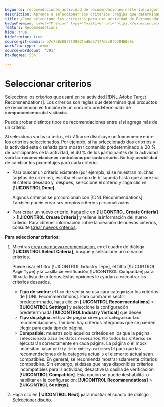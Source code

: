 ```yaml
---
keywords: recomendaciones;actividad de recomendaciones;criterios;algoritmo
description: Aprenda a seleccionar los criterios (reglas que determinan qué productos o contenido recomendar) que se utilizarán en la actividad de Adobe [!DNL Target] Recommendations.
title: ¿Cómo selecciono los criterios para una actividad de Recommendations?
badgePremium: label="Premium" type="Positive" url="https://experienceleague.adobe.com/docs/target/using/introduction/intro.html?lang=en#premium newtab=true" tooltip="Consulte qué se incluye en Target Premium."
feature: Recommendations
hide: true
hidefromtoc: true
source-git-commit: b7c7e8d85f7f39024ed5e57177e5c9f628460e9c
workflow-type: tm+mt
source-wordcount: '391'
ht-degree: 55%

---
```


# Seleccionar criterios

Seleccione los [criterios](/help/main/c-recommendations/c-algorithms/algorithms.md) que usará en su actividad [!DNL Adobe Target Recommendations]. Los criterios son reglas que determinan qué productos se recomiendan en función de un conjunto predeterminado de comportamientos del visitante.

Puede probar distintos tipos de recomendaciones entre sí si agrega más de un criterio.

Si selecciona varios criterios, el tráfico se distribuye uniformemente entre los criterios seleccionados. Por ejemplo, si ha seleccionado dos criterios y la actividad está diseñada para mostrar contenido predeterminado al 20 % de participantes de la actividad, el 40 % de los participantes de la actividad verá las recomendaciones controladas por cada criterio. No hay posibilidad de cambiar los porcentajes para cada criterio.

* Para buscar un criterio existente (por ejemplo, si se muestran muchas tarjetas de criterios), escriba el campo de búsqueda hasta que aparezca el criterio deseado y, después, seleccione el criterio y haga clic en **[!UICONTROL Done]**.

  Algunos criterios se proporcionan con [!DNL Recommendations]. También puede crear sus propios criterios personalizados.

* Para crear un nuevo criterio, haga clic en **[!UICONTROL Create Criteria]** > **[!UICONTROL Create Criteria]** y rellene la información del nuevo criterio. Para obtener información sobre la creación de nuevos criterios, consulte [Crear nuevos criterios](/help/main/c-recommendations/c-algorithms/create-new-algorithm.md#task_8A9CB465F28D44899F69F38AD27352FE).

**Para seleccionar criterios:**

1. Mientras [crea una nueva recomendación](/help/main/c-recommendations/t-create-recs-activity/create-recs-activity.md#task_6874328773C64C44A73F0A130AD3F96F), en el cuadro de diálogo **[!UICONTROL Select Criteria]**, busque y seleccione uno o varios criterios.

   Puede usar el filtro [!UICONTROL Industry Type], el filtro [!UICONTROL Page Type] y la casilla de verificación [!UICONTROL Compatible] para filtrar la lista de criterios. Estas opciones le ayudan a encontrar los criterios deseados.

   * **Tipo de sector:** el tipo de sector se usa para categorizar los criterios de [!DNL Recommendations]. Para cambiar el sector predeterminado, haga clic en **[!UICONTROL Recommendations]** > **[!UICONTROL Settings]** y seleccione la configuración predeterminada **[!UICONTROL Industry Vertical]** que desee.
   * **Tipo de página:** el tipo de página sirve para categorizar las recomendaciones. También hay criterios integrados que se pueden elegir para cada tipo de página.
   * **Compatible:** muestra solo aquellos criterios en los que la página seleccionada pasa los datos necesarios. No todos los criterios se ejecutarán correctamente en cada página. La página o el mbox necesitan pasar `entity.id` o `entity.categoryId` para que las recomendaciones de la categoría actual o el elemento actual sean compatibles. En general, se recomienda mostrar solamente criterios compatibles. Sin embargo, si desea que haya disponibles criterios incompatibles para la actividad, desactive la casilla de verificación **[!UICONTROL Compatible]**. Esta opción se puede deshabilitar o habilitar en la configuración: **[!UICONTROL Recommendations]** > **[!UICONTROL Settings]**.

1. Haga clic en **[!UICONTROL Next]** para mostrar el cuadro de diálogo [Seleccionar diseño](/help/main/c-recommendations/c-design-overview/design-overview.md).
